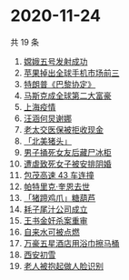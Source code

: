 # 2020-11-24

共 19 条

<!-- BEGIN -->
<!-- 最后更新时间 Tue Nov 24 2020 18:03:52 GMT+0000 (UTC) -->
1. [嫦娥五号发射成功](https://www.zhihu.com/search?q=嫦娥五号)
1. [苹果掉出全球手机市场前三](https://www.zhihu.com/search?q=苹果)
1. [特朗普《巴黎协定》](https://www.zhihu.com/search?q=特朗普)
1. [马斯克成全球第二大富豪](https://www.zhihu.com/search?q=马斯克)
1. [上海疫情](https://www.zhihu.com/search?q=上海疫情)
1. [汪涵何炅谢娜](https://www.zhihu.com/search?q=何炅)
1. [老太交医保被拒收现金](https://www.zhihu.com/search?q=老人医保)
1. [「北美猪头」](https://www.zhihu.com/search?q=北美猪头)
1. [男子捅死女友后藏尸冰柜](https://www.zhihu.com/search?q=男子捅死女友)
1. [遭虐致死女子被安排阴婚](https://www.zhihu.com/search?q=不孕女子阴婚)
1. [包茂高速 43 车连撞](https://www.zhihu.com/search?q=包茂高速)
1. [帕特里克·奎恩去世](https://www.zhihu.com/search?q=冰桶挑战)
1. [「猪蹄鸡爪」糖葫芦](https://www.zhihu.com/search?q=糖葫芦)
1. [耗子尾汁公司成立](https://www.zhihu.com/search?q=耗子尾汁)
1. [王书金奸杀案重审](https://www.zhihu.com/search?q=王书金)
1. [自来水可被点燃](https://www.zhihu.com/search?q=自来水)
1. [万豪五星酒店用浴巾擦马桶](https://www.zhihu.com/search?q=万豪酒店)
1. [西安初雪](https://www.zhihu.com/search?q=西安初雪)
1. [老人被抱起做人脸识别](https://www.zhihu.com/search?q=老人人脸识别)
<!-- END -->
